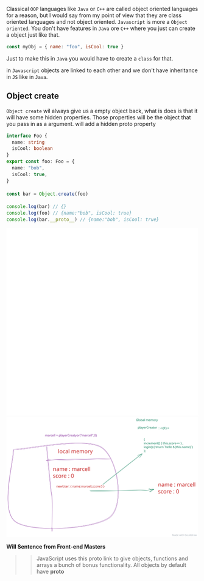 Classical `OOP` languages like `Java` or `C++` are called object oriented languages for a reason, but I would say from my point of view that they are class oriented languages and not object oriented.
`Javascript` is more a `Object oriented`. You don't have features in `Java` ore `C++` where you just can create a object just like that.

```js
const myObj = { name: "foo", isCool: true }
```

Just to make this in `Java` you would have to create a `class` for that.

in `Javascript` objects are linked to each other and we don't have inheritance in `JS` like in `Java`.

## Object create

`Object create` wil always give us a empty object back, what is does is that it will have some hidden properties. Those properties will be the object that you pass in as a argument.
will add a hidden proto property

```ts
interface Foo {
  name: string
  isCool: boolean
}
export const foo: Foo = {
  name: "bob",
  isCool: true,
}

const bar = Object.create(foo)

console.log(bar) // {}
console.log(foo) // {name:"bob", isCool: true}
console.log(bar.__proto__) // {name:"bob", isCool: true}
```

<img src="oop-ts.svg">
<img src="ooooo.svg">

**Will Sentence from Front-end Masters**

> > JavaScript uses this proto link to give objects, functions and arrays a bunch of bonus functionality. All objects by
> > default have **proto**
